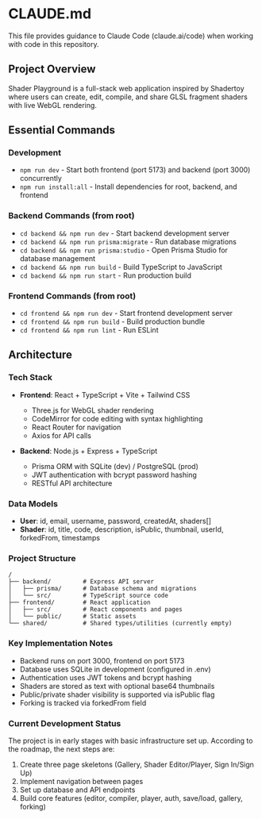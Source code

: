 # CLAUDE.md

This file provides guidance to Claude Code (claude.ai/code) when working with code in this repository.

## Project Overview

Shader Playground is a full-stack web application inspired by Shadertoy where users can create, edit, compile, and share GLSL fragment shaders with live WebGL rendering.

## Essential Commands

### Development
- `npm run dev` - Start both frontend (port 5173) and backend (port 3000) concurrently
- `npm run install:all` - Install dependencies for root, backend, and frontend

### Backend Commands (from root)
- `cd backend && npm run dev` - Start backend development server
- `cd backend && npm run prisma:migrate` - Run database migrations
- `cd backend && npm run prisma:studio` - Open Prisma Studio for database management
- `cd backend && npm run build` - Build TypeScript to JavaScript
- `cd backend && npm run start` - Run production build

### Frontend Commands (from root)
- `cd frontend && npm run dev` - Start frontend development server
- `cd frontend && npm run build` - Build production bundle
- `cd frontend && npm run lint` - Run ESLint

## Architecture

### Tech Stack
- **Frontend**: React + TypeScript + Vite + Tailwind CSS
  - Three.js for WebGL shader rendering
  - CodeMirror for code editing with syntax highlighting
  - React Router for navigation
  - Axios for API calls
  
- **Backend**: Node.js + Express + TypeScript
  - Prisma ORM with SQLite (dev) / PostgreSQL (prod)
  - JWT authentication with bcrypt password hashing
  - RESTful API architecture

### Data Models
- **User**: id, email, username, password, createdAt, shaders[]
- **Shader**: id, title, code, description, isPublic, thumbnail, userId, forkedFrom, timestamps

### Project Structure
```
/
├── backend/         # Express API server
│   ├── prisma/      # Database schema and migrations
│   └── src/         # TypeScript source code
├── frontend/        # React application  
│   ├── src/         # React components and pages
│   └── public/      # Static assets
└── shared/          # Shared types/utilities (currently empty)
```

### Key Implementation Notes
- Backend runs on port 3000, frontend on port 5173
- Database uses SQLite in development (configured in .env)
- Authentication uses JWT tokens and bcrypt hashing
- Shaders are stored as text with optional base64 thumbnails
- Public/private shader visibility is supported via isPublic flag
- Forking is tracked via forkedFrom field

### Current Development Status
The project is in early stages with basic infrastructure set up. According to the roadmap, the next steps are:
1. Create three page skeletons (Gallery, Shader Editor/Player, Sign In/Sign Up)
2. Implement navigation between pages
3. Set up database and API endpoints
4. Build core features (editor, compiler, player, auth, save/load, gallery, forking)